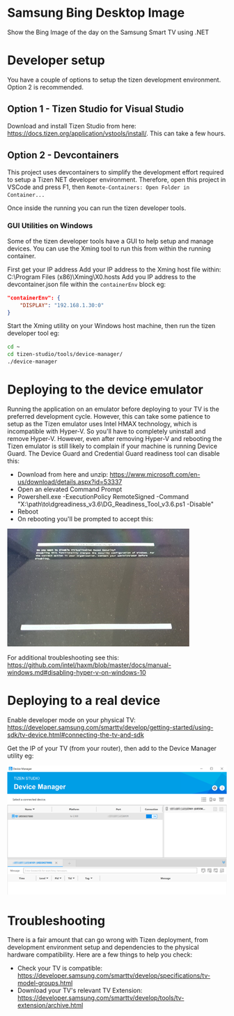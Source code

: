 # Samsung Bing Desktop Image
Show the Bing Image of the day on the Samsung Smart TV using .NET

# Developer setup
You have a couple of options to setup the tizen development environment.  Option 2 is recommended.

## Option 1 - Tizen Studio for Visual Studio
Download and install Tizen Studio from here: https://docs.tizen.org/application/vstools/install/.  This can take a few hours.  

## Option 2 - Devcontainers
This project uses devcontainers to simplify the development effort required to setup a Tizen NET developer environment.  Therefore, open this project in VSCode and press F1, then `Remote-Containers: Open Folder in Container...`

Once inside the running you can run the tizen developer tools.

### GUI Utilities on Windows
Some of the tizen developer tools have a GUI to help setup and manage devices.  You can use the Xming tool to run this from within the running container.

First get your IP address
Add your IP address to the Xming host file within: C:\Program Files (x86)\Xming\X0.hosts
Add you IP address to the devcontainer.json file within the `containerEnv` block eg:

```json
"containerEnv": {
    "DISPLAY": "192.168.1.30:0"
}
```

Start the Xming utility on your Windows host machine, then run the tizen developer tool eg:

```bash
cd ~
cd tizen-studio/tools/device-manager/
./device-manager
```

# Deploying to the device emulator

Running the application on an emulator before deploying to your TV is the preferred development cycle.  However, this can take some patience to setup as the Tizen emulator uses Intel HMAX technology, which is incompatible with Hyper-V.  So you'll have to completely uninstall and remove Hyper-V.  However, even after removing Hyper-V and rebooting the Tizen emulator is still likely to complain if your machine is running Device Guard.  The Device Guard and Credential Guard readiness tool can disable this:

- Download from here and unzip: https://www.microsoft.com/en-us/download/details.aspx?id=53337
- Open an elevated Command Prompt
- Powershell.exe -ExecutionPolicy RemoteSigned -Command "X:\path\to\dgreadiness_v3.6\DG_Readiness_Tool_v3.6.ps1 -Disable"
- Reboot
- On rebooting you'll be prompted to accept this:

![image](docs/virtualisation_security.png)

For additional troubleshooting see this: https://github.com/intel/haxm/blob/master/docs/manual-windows.md#disabling-hyper-v-on-windows-10


# Deploying to a real device

Enable developer mode on your physical TV: https://developer.samsung.com/smarttv/develop/getting-started/using-sdk/tv-device.html#connecting-the-tv-and-sdk

Get the IP of your TV (from your router), then add to the Device Manager utility eg:

![image](docs/device_deployment.png)

# Troubleshooting

There is a fair amount that can go wrong with Tizen deployment, from development environment setup and dependencies to the physical hardware compatibility.  Here are a few things to help you check:

- Check your TV is compatible: https://developer.samsung.com/smarttv/develop/specifications/tv-model-groups.html
- Download your TV's relevant TV Extension: https://developer.samsung.com/smarttv/develop/tools/tv-extension/archive.html

